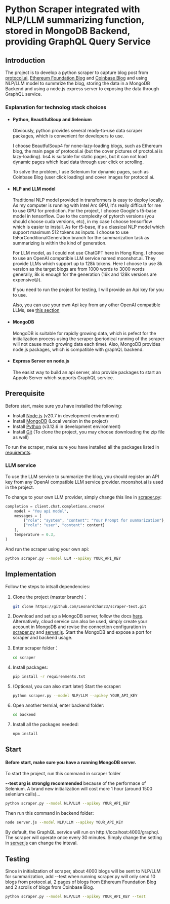 # Python Scraper integrated with NLP/LLM summarizing function, stored in MongoDB Backend, providing GraphQL Query Service

## Introduction

The project is to develop a python scraper to capture blog post from [protocol.ai](https://protocl.ai), [Ethereum Foundation Blog](https://blog.ethereum.org/en) and [Coinbase Blog](https://www.coinbase.com/blog/landing) and using NLP/LLM model to summrize the blog, storing the data in a MongoDB Backend and using a node.js express server to exposing the data through GraphQL service.

### Explanation for technolog stack choices
- #### Python, BeautifulSoup and Selenium
    Obviously, python provides several ready-to-use data scraper packages, which is convenient for developers to use.

    I choose BeautfulSoup4 for none-lazy-loading blogs, such as Ethereum blog, the main page of protocol.ai (but the cover pictures of proctol.ai is lazy-loading). bs4 is suitable for static pages, but it can not load dynamic pages which load data through user click or scrolling. 

    To solve the problem, I use Selenium for dynamic pages, such as Coinbase Blog (user click loading) and cover images for protocol ai.

- #### NLP and LLM model
    Traditional NLP model provided in transformers is easy to deploy locally. As my computer is running with Intel Arc GPU, it's really difficult for me to use GPU for prediction. For the project, I choose Google's t5-base model in tensorflow. Due to the complexity of pytorch versions (you should choose cuda versions, etc), in my case I choose tensorflow which is easier to install. As for t5-base, it's a classical NLP model which support maximum 512 tokens as inputs. I choose to use t5ForConditionalGeneration branch for the summarization task as summarizing is within the kind of generation. 

    For LLM model, as I could not use ChatGPT here in Hong Kong, I choose to use an OpenAI compatible LLM service named moonshot.ai. They provide LLMs which support up to 128k tokens. Here I choose to use 8k version as the target blogs are from 1000 words to 3000 words generally, 8k is enough for the generation (16k and 128k versions are expensive😔).

    If you need to run the project for testing, I will provide an Api key for you to use.

    Also, you can use your own Api key from any other OpenAI compatible LLMs, see [this section](#1)
- #### MongoDB
    MongoDB is suitable for rapidly growing data, which is pefect for the initialization process using the scraper (periodical running of the scraper will not cause much growing data each time). Also, MongoDB provides node.js packages, which is compatible with graphQL backend.

- #### Express Server on node.js
    The easist way to build an api server, also provide packages to start an Appolo Server which supports GraphQL service.

## Prerequisite

Before start, make sure you have installed the following:

- Install [Node.js](https://nodejs.org/) (v20.7 in development environment)
- Install [MongoDB](https://www.mongodb.com/) (Local version in the project)
- Install [Python](https://python.org/) (v3.12.6 in development environment)
- Install [Git](https://git-scm.com/) (To clone the project, you may choose downloading the zip file as well)

To run the scraper, make sure you have installed all the packages listed in [requiremnts](./scraper/requirements.txt).

<h3 id="1">LLM service</h3>
To use the LLM service to summarize the blog, you should register an API key from any OpenAI compatible LLM service provider. moonshot.ai is used in the project. 

To change to your own LLM provider, simply change this line in [scraper.py](./scraper/scraper.py):
```python
completion = client.chat.completions.create(    
    model = "You api model",
    messages = [
        {"role": "system", "content": "Your Prompt for summarization"},            
        {"role": "user", "content": content}
    ],        
    temperature = 0.3,
)
```
And run the scraper using your own api:
```bash
python scraper.py --model LLM --apikey YOUR_API_KEY
```


## Implementation

Follow the steps to intsall dependencies:

1. Clone the project (master branch)：
   ```bash
   git clone https://github.com/LeonardChan23/scraper-test.git
2. Download and set up a MongoDB server, follow the docs [here](https://www.mongodb.com/products/self-managed/community-edition). Alternatively, cloud service can also be used, simply create your account in MongoDB and revise the connection configuration in [scraper.py](./scraper/scraper.py) and [server.js](./backend/server.js).
   Start the MongoDB and expose a port for scraper and backend usage.

3. Enter scraper folder：
   ```bash
   cd scraper
4. Install packages:
   ```bash
   pip install -r requirenments.txt
   ```
5. (Optional, you can also start later) Start the scraper:
   ```bash
   python scraper.py --model NLP/LLM --apikey YOUR_API_KEY
6. Open another termial, enter backend folder:
   ```bash
   cd backend
7. Install all the packages needed:
   ```bash
   npm install
   ```
## Start
#### Before start, make sure you have a running MongoDB server.
To start the project, run this command in scraper folder

<strong>--test arg is stronglg recommended</strong> because of the performace of Selenium. A brand new initialization will cost more 1 hour (around 1500 selenium calls)...
```bash
python scraper.py --model NLP/LLM --apikey YOUR_API_KEY
```
Then run this command in backend folder:
```bash
node server.js --model NLP/LLM --apikey YOUR_API_KEY
```

By default, the GraphQL service will run on http://localhost:4000/graphql. The scraper will operate once every 30 minutes. Simply change the setting in [server.js](./backend/server.js) can change the inteval.

## Testing
Since in initialization of scraper, about 4000 blogs will be sent to NLP/LLM for summarization, add --test when running scraper.py will only send 10 blogs from protocol.ai, 2 pages of blogs from Ethereum Foundation Blog and 2 scrolls of blogs from Coinbase Blog.

```bash
python scraper.py --model NLP/LLM --apikey YOUR_API_KEY --test
```
